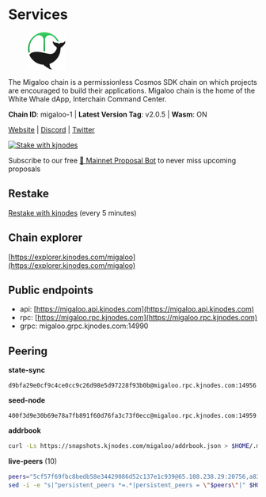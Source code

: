 # Services

<figure><img src="https://raw.githubusercontent.com/kj89/cosmos-images/main/logos/migaloo.png" alt=""><figcaption></figcaption></figure>

The Migaloo chain is a permissionless Cosmos SDK chain on which  projects are encouraged to build their applications. Migaloo chain  is the home of the White Whale dApp, Interchain Command Center.

**Chain ID**: migaloo-1 | **Latest Version Tag**: v2.0.5 | **Wasm**: ON

[Website](https://whitewhale.money) | [Discord](https://discord.gg/AyvcgD4jy3) | [Twitter](https://twitter.com/WhiteWhaleDefi)

[![Stake with kjnodes](https://i.ibb.co/cr44Q8j/button-stake-with-kjnodes.png)](https://restake.app/migaloo/migaloovaloper1jxtgnfw3tatfh90ju9j76dfrt3yea0zw2vnr8v)

Subscribe to our free [🤖 Mainnet Proposal Bot](https://t.me/kjnodes_proposal_bot) to never miss upcoming proposals

## Restake

[Restake with kjnodes](https://restake.app/migaloo/migaloovaloper1jxtgnfw3tatfh90ju9j76dfrt3yea0zw2vnr8v) (every 5 minutes)
## Chain explorer
[https://explorer.kjnodes.com/migaloo](https://explorer.kjnodes.com/migaloo)

## Public endpoints

* api: [https://migaloo.api.kjnodes.com](https://migaloo.api.kjnodes.com)
* rpc: [https://migaloo.rpc.kjnodes.com](https://migaloo.rpc.kjnodes.com)
* grpc: migaloo.grpc.kjnodes.com:14990

## Peering

**state-sync**

```text
d9bfa29e0cf9c4ce0cc9c26d98e5d97228f93b0b@migaloo.rpc.kjnodes.com:14956
```

**seed-node**

```text
400f3d9e30b69e78a7fb891f60d76fa3c73f0ecc@migaloo.rpc.kjnodes.com:14959
```

**addrbook**
```bash
curl -Ls https://snapshots.kjnodes.com/migaloo/addrbook.json > $HOME/.migalood/config/addrbook.json
```

**live-peers** (10)
```bash
peers="5cf57f69fbc8bedb58e34429086d52c137e1c939@65.108.238.29:20756,a834ef7ec0a65ac7c5bf976a9af5adb3a71d7a19@65.108.8.247:20756,e39876398a43c0f9b93b5a82d8e38fa57c0373b5@65.109.89.19:20756,cf75b4e7c27d950181964e99bab6c7aaf330a312@85.214.64.99:26956,3b3428d679faa1bd498b3554ca798de3a0d802c6@162.19.89.8:20756,a3b16ffbf713e51aa04aabfb696a9646393be934@139.59.8.48:26120,5429bc670b77cd9c61481912ea194bea8aa6d0cd@51.81.155.189:20756,cc2880c6b270e77641e87c0efc49878ef19d82d7@23.227.185.210:26656,7603409373d43dfa078bcdc8dd380e4b7105f7cb@178.128.42.132:26120,d9bfa29e0cf9c4ce0cc9c26d98e5d97228f93b0b@65.109.88.38:14956"
sed -i -e "s|^persistent_peers *=.*|persistent_peers = \"$peers\"|" $HOME/.migalood/config/config.toml
```
